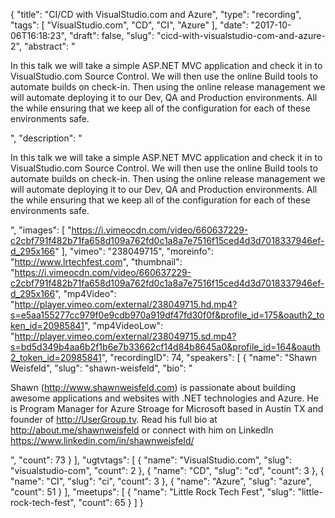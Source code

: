 {
  "title": "CI/CD with VisualStudio.com and Azure",
  "type": "recording",
  "tags": [
    "VisualStudio.com",
    "CD",
    "CI",
    "Azure"
  ],
  "date": "2017-10-06T16:18:23",
  "draft": false,
  "slug": "cicd-with-visualstudio-com-and-azure-2",
  "abstract": "<p>In this talk we will take a simple ASP.NET MVC application and check it in to VisualStudio.com Source Control. We will then use the online Build tools to automate builds on check-in. Then using the online release management we will automate deploying it to our Dev, QA and Production environments. All the while ensuring that we keep all of the configuration for each of these environments safe. </p>",
  "description": "<p>In this talk we will take a simple ASP.NET MVC application and check it in to VisualStudio.com Source Control. We will then use the online Build tools to automate builds on check-in. Then using the online release management we will automate deploying it to our Dev, QA and Production environments. All the while ensuring that we keep all of the configuration for each of these environments safe. </p>",
  "images": [
    "https://i.vimeocdn.com/video/660637229-c2cbf791f482b71fa658d109a762fd0c1a8a7e7516f15ced4d3d7018337946ef-d_295x166"
  ],
  "vimeo": "238049715",
  "moreinfo": "http://www.lrtechfest.com",
  "thumbnail": "https://i.vimeocdn.com/video/660637229-c2cbf791f482b71fa658d109a762fd0c1a8a7e7516f15ced4d3d7018337946ef-d_295x166",
  "mp4Video": "http://player.vimeo.com/external/238049715.hd.mp4?s=e5aa155277cc979f0e9cdb970a919df47fd30f0f&profile_id=175&oauth2_token_id=20985841",
  "mp4VideoLow": "http://player.vimeo.com/external/238049715.sd.mp4?s=bd5d349b4aa6b2f1b6e7b33662cf14d84b8645a0&profile_id=164&oauth2_token_id=20985841",
  "recordingID": 74,
  "speakers": [
    {
      "name": "Shawn Weisfeld",
      "slug": "shawn-weisfeld",
      "bio": "<p>Shawn (http://www.shawnweisfeld.com) is passionate about building awesome applications and websites with .NET technologies and Azure. He is Program Manager for Azure Stroage for Microsoft based in Austin TX and founder of http://UserGroup.tv. Read his full bio at http://about.me/shawnweisfeld or connect with him on LinkedIn https://www.linkedin.com/in/shawnweisfeld/</p>",
      "count": 73
    }
  ],
  "ugtvtags": [
    {
      "name": "VisualStudio.com",
      "slug": "visualstudio-com",
      "count": 2
    },
    {
      "name": "CD",
      "slug": "cd",
      "count": 3
    },
    {
      "name": "CI",
      "slug": "ci",
      "count": 3
    },
    {
      "name": "Azure",
      "slug": "azure",
      "count": 51
    }
  ],
  "meetups": [
    {
      "name": "Little Rock Tech Fest",
      "slug": "little-rock-tech-fest",
      "count": 65
    }
  ]
}